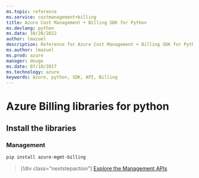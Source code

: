 ```yaml
---
ms.topic: reference
ms.service: costmanagement+billing
title: Azure Cost Management + Billing SDK for Python
ms.devlang: python
ms.data: 10/28/2022
author: lmazuel
description: Reference for Azure Cost Management + Billing SDK for Python
ms.author: lmazuel
ms.prod: azure
manager: douge
ms.date: 07/10/2017
ms.technology: azure
keywords: Azure, python, SDK, API, Billing
---
```

# Azure Billing libraries for python

## Install the libraries


### Management

```bash
pip install azure-mgmt-billing
```
> [!div class="nextstepaction"]
> [Explore the Management APIs](/python/api/overview/azure/billing/management)